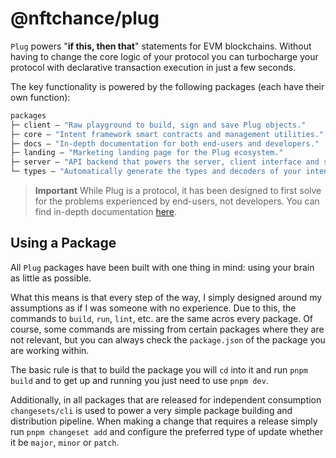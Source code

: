 # @nftchance/plug

`Plug` powers "**if this, then that**" statements for EVM blockchains. Without having to change the core logic of your protocol you can turbocharge your protocol with declarative transaction execution in just a few seconds.

The key functionality is powered by the following packages (each have their own function):

```ml
packages
├─ client — "Raw playground to build, sign and save Plug objects."
├─ core — "Intent framework smart contracts and management utilities."
├─ docs — "In-depth documentation for both end-users and developers."
├─ landing — "Marketing landing page for the Plug ecosystem."
├─ server — "API backend that powers the server, client interface and sdk when needed."
└─ types — "Automatically generate the types and decoders of your intent framework."
```
> **Important**
> While Plug is a protocol, it has been designed to first solve for the problems experienced by end-users, not developers. You can find in-depth documentation [here](https://onplug.io).

## Using a Package

All `Plug` packages have been built with one thing in mind: using your brain as little as possible.

What this means is that every step of the way, I simply designed around my assumptions as if I was someone with no experience. Due to this, the commands to `build`, `run`, `lint`, etc. are the same acros every package. Of course, some commands are missing from certain packages where they are not relevant, but you can always check the `package.json` of the package you are working within.

The basic rule is that to build the package you will `cd` into it and run `pnpm build` and to get up and running you just need to use `pnpm dev`.

Additionally, in all packages that are released for independent consumption `changesets/cli` is used to power a very simple package building and distribution pipeline. When making a change that requires a release simply run `pnpm changeset add` and configure the preferred type of update whether it be `major`, `minor` or `patch`.
